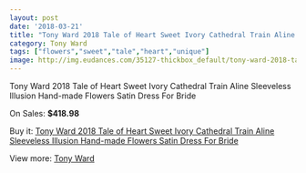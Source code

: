 ```yaml
---
layout: post
date: '2018-03-21'
title: "Tony Ward 2018 Tale of Heart Sweet Ivory Cathedral Train Aline Sleeveless Illusion Hand-made Flowers Satin Dress For Bride"
category: Tony Ward
tags: ["flowers","sweet","tale","heart","unique"]
image: http://img.eudances.com/35127-thickbox_default/tony-ward-2018-tale-of-heart-sweet-ivory-cathedral-train-aline-sleeveless-illusion-hand-made-flowers-satin-dress-for-bride.jpg
---
```

Tony Ward 2018 Tale of Heart Sweet Ivory Cathedral Train Aline Sleeveless Illusion Hand-made Flowers Satin Dress For Bride

On Sales: **$418.98**
<a href="https://www.eudances.com/en/tony-ward/10585-tony-ward-2018-tale-of-heart-sweet-ivory-cathedral-train-aline-sleeveless-illusion-hand-made-flowers-satin-dress-for-bride.html"><amp-img layout="responsive" width="600" height="600" src="//img.eudances.com/35127-thickbox_default/tony-ward-2018-tale-of-heart-sweet-ivory-cathedral-train-aline-sleeveless-illusion-hand-made-flowers-satin-dress-for-bride.jpg" alt="Tony Ward 2018 Tale of Heart Sweet Ivory Cathedral Train Aline Sleeveless Illusion Hand-made Flowers Satin Dress For Bride 0" /></a>
<a href="https://www.eudances.com/en/tony-ward/10585-tony-ward-2018-tale-of-heart-sweet-ivory-cathedral-train-aline-sleeveless-illusion-hand-made-flowers-satin-dress-for-bride.html"><amp-img layout="responsive" width="600" height="600" src="//img.eudances.com/35128-thickbox_default/tony-ward-2018-tale-of-heart-sweet-ivory-cathedral-train-aline-sleeveless-illusion-hand-made-flowers-satin-dress-for-bride.jpg" alt="Tony Ward 2018 Tale of Heart Sweet Ivory Cathedral Train Aline Sleeveless Illusion Hand-made Flowers Satin Dress For Bride 1" /></a>

Buy it: [Tony Ward 2018 Tale of Heart Sweet Ivory Cathedral Train Aline Sleeveless Illusion Hand-made Flowers Satin Dress For Bride](https://www.eudances.com/en/tony-ward/10585-tony-ward-2018-tale-of-heart-sweet-ivory-cathedral-train-aline-sleeveless-illusion-hand-made-flowers-satin-dress-for-bride.html "Tony Ward 2018 Tale of Heart Sweet Ivory Cathedral Train Aline Sleeveless Illusion Hand-made Flowers Satin Dress For Bride")

View more: [Tony Ward](https://www.eudances.com/en/143-tony-ward "Tony Ward")